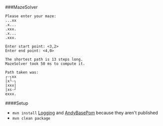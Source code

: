 ###MazeSolver

```
Please enter your maze:
...xx
.x...
.xxx.
.x...
.xxx.

Enter start point: <3,2>
Enter end point: <4,0>

The shortest path is 13 steps long.
MazeSolver took 50 ms to compute it.

Path taken was:
┌-┐xx
|x└-┐
|xxx|
|xs-┘
exxx.
```

####Setup
 - `mvn install` [Logging](https://github.com/aaylward/Logging) and [AndyBasePom](https://github.com/aaylward/AndyBasePom) because they aren't published
 - `mvn clean package`
